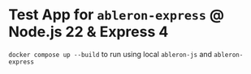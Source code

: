 # Test App for `ableron-express` @ Node.js 22 & Express 4

`docker compose up --build` to run using local `ableron-js` and `ableron-express`

